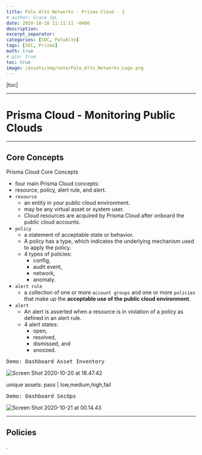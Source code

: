 ```yaml
---
title: Palo Alto Networks - Prisma Cloud - 2
# author: Grace JyL
date: 2020-10-18 11:11:11 -0400
description:
excerpt_separator:
categories: [SOC, PaloAlto]
tags: [SOC, Prisma]
math: true
# pin: true
toc: true
image: /assets/img/note/Palo_Alto_Networks_Logo.png
---
```


[toc]

---

# Prisma Cloud - Monitoring Public Clouds

---

## Core Concepts

Prisma Cloud Core Concepts
- four main Prisma Cloud concepts:
- resource, policy, alert rule, and alert.
- `resource`
  - an entity in your public cloud environment.
  - may be any virtual asset or system user.
  - Cloud resources are acquired by Prisma Cloud after onboard the public cloud accounts.
- `policy`
  - a statement of acceptable state or behavior.
  - A policy has a type, which indicates the underlying mechanism used to apply the policy.
  - 4 types of policies:
    - config,
    - audit event,
    - network,
    - anomaly.
- `alert rule`
  - a collection of one or more `account groups` and one or more `policies` that make up the **acceptable use of the public cloud environment**.
- `alert`
  - An alert is asserted when a resource is in violation of a policy as defined in an alert rule.
  - 4 alert states:
    - open,
    - resolved,
    - dismissed, and
    - snoozed.



<kbd>Demo: Dashboard Asset Inventory</kbd>

![Screen Shot 2020-10-20 at 18.47.42](https://i.imgur.com/SCw4DAp.png)

unique assets: pass | low,medium,high,fail


<kbd>Demo: Dashboard SecOps</kbd>

![Screen Shot 2020-10-21 at 00.14.43](https://i.imgur.com/kTMllws.png)


---

## Policies












.
